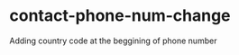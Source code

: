 contact-phone-num-change
========================

Adding country code at the beggining of phone number